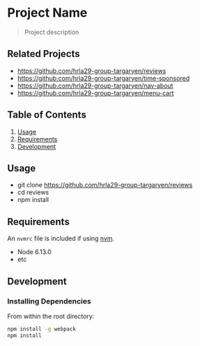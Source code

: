 # Project Name

> Project description

## Related Projects

  - https://github.com/hrla29-group-targaryen/reviews
  - https://github.com/hrla29-group-targaryen/time-sponsored
  - https://github.com/hrla29-group-targaryen/nav-about
  - https://github.com/hrla29-group-targaryen/menu-cart

## Table of Contents

1. [Usage](#Usage)
1. [Requirements](#requirements)
1. [Development](#development)

## Usage

- git clone https://github.com/hrla29-group-targaryen/reviews
- cd reviews
- npm install 

## Requirements

An `nvmrc` file is included if using [nvm](https://github.com/creationix/nvm).

- Node 6.13.0
- etc

## Development

### Installing Dependencies

From within the root directory:

```sh
npm install -g webpack
npm install
```


